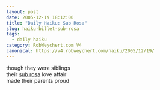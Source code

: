 ```yaml
---
layout: post
date: 2005-12-19 18:12:00
title: "Daily Haiku: Sub Rosa"
slug: haiku-billet-sub-rosa
tags:
  - daily haiku
category: RobWeychert.com V4
canonical: https://v4.robweychert.com/haiku/2005/12/19/
---
```


though they were siblings  
their [sub rosa](http://dictionary.reference.com/wordoftheday/archive/2005/12/19.html) love affair  
made their parents proud